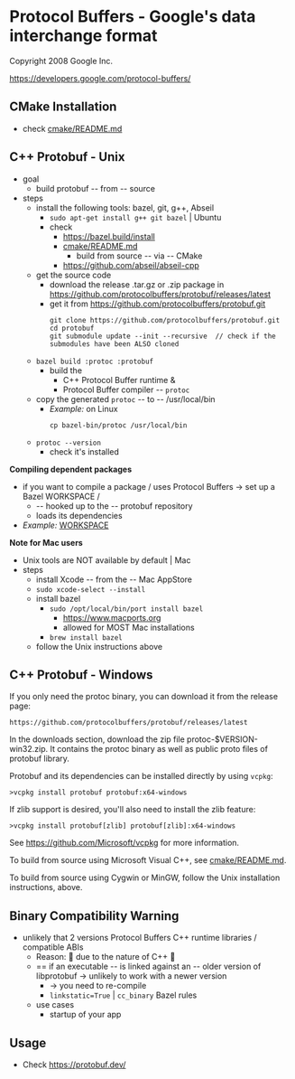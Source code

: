 Protocol Buffers - Google's data interchange format
===================================================

Copyright 2008 Google Inc.

https://developers.google.com/protocol-buffers/

CMake Installation
-----------------------

* check [cmake/README.md](../cmake/README.md)

C++ Protobuf - Unix
-----------------------

* goal
  * build protobuf -- from -- source
* steps
  * install the following tools: bazel, git, g++, Abseil
    * `sudo apt-get install g++ git bazel`  | Ubuntu
    * check
      * https://bazel.build/install
      * [cmake/README.md](../cmake/README.md)
        * build from source -- via -- CMake
      * https://github.com/abseil/abseil-cpp
  * get the source code
    * download the release .tar.gz or .zip package in https://github.com/protocolbuffers/protobuf/releases/latest
    * get it from https://github.com/protocolbuffers/protobuf.git 
      ```
      git clone https://github.com/protocolbuffers/protobuf.git
      cd protobuf
      git submodule update --init --recursive  // check if the submodules have been ALSO cloned
      ```
  * `bazel build :protoc :protobuf`
    * build the 
      * C++ Protocol Buffer runtime &
      * Protocol Buffer compiler -- `protoc`
  * copy the generated `protoc` -- to -- /usr/local/bin 
    * _Example:_ on Linux
      ```
      cp bazel-bin/protoc /usr/local/bin    
      ```
  * `protoc --version`
    * check it's installed

**Compiling dependent packages**

* if you want to compile a package / uses Protocol Buffers -> set up a Bazel WORKSPACE /
  * -- hooked up to the -- protobuf repository
  * loads its dependencies
* _Example:_ [WORKSPACE](../examples/WORKSPACE)

**Note for Mac users**

* Unix tools are NOT available by default | Mac
* steps
  * install Xcode -- from the -- Mac AppStore
  * `sudo xcode-select --install`
  * install bazel
    * `sudo /opt/local/bin/port install bazel`
      * https://www.macports.org
      * allowed for MOST Mac installations
    * `brew install bazel`
  * follow the Unix instructions above

C++ Protobuf - Windows
--------------------------

If you only need the protoc binary, you can download it from the release
page:

    https://github.com/protocolbuffers/protobuf/releases/latest

In the downloads section, download the zip file protoc-$VERSION-win32.zip.
It contains the protoc binary as well as public proto files of protobuf
library.

Protobuf and its dependencies can be installed directly by using `vcpkg`:

    >vcpkg install protobuf protobuf:x64-windows

If zlib support is desired, you'll also need to install the zlib feature:

    >vcpkg install protobuf[zlib] protobuf[zlib]:x64-windows

See https://github.com/Microsoft/vcpkg for more information.

To build from source using Microsoft Visual C++, see [cmake/README.md](../cmake/README.md).

To build from source using Cygwin or MinGW, follow the Unix installation
instructions, above.

Binary Compatibility Warning
----------------------------

* unlikely that 2 versions Protocol Buffers C++ runtime libraries / compatible ABIs
  * Reason: 🧠 due to the nature of C++ 🧠
  * == if an executable -- is linked against an -- older version of libprotobuf -> unlikely to work with a newer version
    * -> you need to re-compile
    * `linkstatic=True` | `cc_binary` Bazel rules
  * use cases
    * startup of your app


Usage
-----

* Check https://protobuf.dev/
